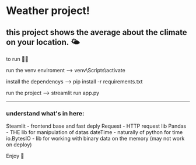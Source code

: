 # Weather project!

## this project shows the average about the climate on your location. 🌤️
to run 🏃‍♂️

run the venv enviroment --> venv\Scripts\activate

install the dependencys --> pip install -r requirements.txt

run the project --> streamlit run app.py 



--- 
### understand what's in here:
Steamlit - frontend base and fast deply
Request - HTTP request lib
Pandas - THE lib for manipulation of datas
dateTime - naturally of python for time
io.BytesIO - lib for working with binary data on the memory (may not work on deploy)

Enjoy 🙏


